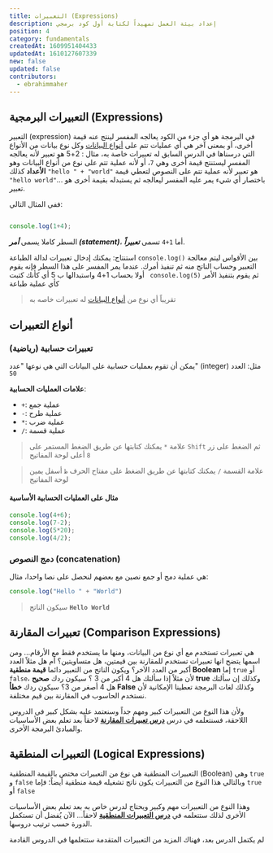 ```yaml
---
title: التعبيرات (Expressions)
description: إعداد بيئة العمل تمهيداً لكتابة أول كود برمجي
position: 4
category: fundamentals
createdAt: 1609951404433
updatedAt: 1610127607339
new: false
updated: false
contributors:
  - ebrahimmaher
---
```


## التعبيرات البرمجية (Expressions)

التعبير (expression) في البرمجة هو أي جزء من الكود يعالجه المفسر لينتج عنه قيمة أخرى، أو بمعنى آخر هي أي عمليات تتم على [أنواع البيانات](/tutorials/algorithms/fundamentals/datatypes) وكل نوع بيانات من اﻷنواع التي درسناها في الدرس السابق له تعبيرات خاصة به، مثال : 2+5 هو تعبير لأنه يعالجه المفسر ليستنتج قيمة أخرى وهي `7`، أو ﻷنه عملية تتم على نوع من أنواع البيانات وهو **الأعداد** كذلك `"hello " + "world"` هو تعبير لأنه عملية تتم على النصوص لتعطي قيمة `"hello world"`... باختصار أي شيء يمر عليه المفسر ليعالجه ثم يستبدله بقيمة أخرى هو تعبير.

ففي المثال التالي:
```js

console.log(1+4);
```

السطر كاملا يسمى ***أمر (statement)***، أما `1+4` تسمى ***تعبيراً***.

<base-alert type="info">

استنتاج: يمكنك إدخال تعبيرات لدالة الطباعة `console.log()` بين الأقواس ليتم معالجة التعبير وحساب الناتج منه ثم تنفيذ أمرك.
عندما يمر المفسر على هذا السطر فإنه يقوم أولا بحساب 1+4 واستبدالها ب 5 أي كأنك كتبت ` console.log(5)` ثم يقوم بتنفيذ الأمر كأي عملية طباعة

</base-alert>

> تقريباً أي نوع من [أنواع البيانات](/tutorials/algorithms/fundamentals/datatypes) له تعبيرات خاصه به

## أنواع التعبيرات
### تعبيرات حسابية (رياضية)
يمكن أن تقوم بعمليات حسابية على البيانات التي هي نوعها "عدد" (integer) مثل: العدد `50`

**علامات العمليات الحسابية**:

- `+`: عملية جمع
- `-`: عملية طرح
- `*`: عملية ضرب
- `/`: عملية قسمة

> علامة `*` يمكنك كتابتها عن طريق  الضغط المستمر على `Shift` ثم الضغط على زر `8` أعلى لوحة المفاتيح

> علامة القسمة `/` يمكنك كتابتها عن طريق الضغط على مفتاح الحرف `ظ` أسفل يمين لوحة المفاتيح

#### مثال على العمليات الحسابية اﻷساسية
```js
console.log(4+6);
console.log(7-2);
console.log(5*20);
console.log(4/2);
```


### دمج النصوص (concatenation)
هي عملية دمج أو جمع نصين مع بعضهم لنحصل على نصا واحدا، مثال:
```js
console.log("Hello " + "World")
```
> سيكون الناتج **`Hello World`**


## تعبيرات المقارنة (Comparison Expressions)
هي تعبيرات تستخدم مع أي نوع من البيانات، ومنها ما يستخدم فقط مع اﻷرقام... ومن اسمها يتضح انها تعبيرات تستخدم للمقارنة بين قيمتين، هل متساويتين؟ أم هل مثلاً العدد أكبر من العدد اﻵخر؟
ويكون الناتج من التعبير دائما **قيمة منطقية Boolean** إما `true` أو `false`، ﻷن مثلاً إذا سألتك هل 4 أكبر من 3 ؟ سيكون ردك **صحيح true** وكذلك إن سألتك هل 4 أصغر من 3؟ سيكون ردك **خطأ False** وكذلك لغات البرمجة تعطينا اﻹمكانية لأن نستخدم الحاسوب في المقارنة بين قيم مختلفة.

وﻷن هذا النوع من التعبيرات كبير ومهم جداً وسنعتمد عليه بشكل كبير في الدروس اللاحقة، فسنتعلمه في درس  **[درس تعبيرات المقارنة](/tutorials/algorithms/fundamentals/comparison)**  لاحقاً بعد تعلم بعض اﻷساسيات والمبادئ البرمجة اﻷخرى.


## التعبيرات المنطقية (Logical Expressions)
التعبيرات المنطقية هي نوع من التعبيرات مختص بالقيمة المنطقية (Boolean) وهي `true` و `false` وبالتالي هذا النوع من التعبيرات يكون ناتج تشغيله قيمة منطقية أيضاً؛ فإما `true` أو `false`

وهذا النوع من التعبيرات مهم وكبير ويحتاج لدرس خاص به بعد تعلم بعض اﻷساسيات اﻷخرى لذلك ستتعلمه في **[درس التعبيرات المنطقية](/tutorials/algorithms/intermediate/logical-expressions)** لاحقاً... اﻵن يُفضل أن تستكمل الدورة حسب ترتيب دروسها.

<base-alert type="next">

 لم يكتمل الدرس بعد، فهناك المزيد من التعبيرات المتقدمة ستتعلمها في الدروس القادمة
<!-- 
- استدعاء الدوال
- تعبيرات المقارنة
- التعبيرات المنطقية -->

</base-alert>
